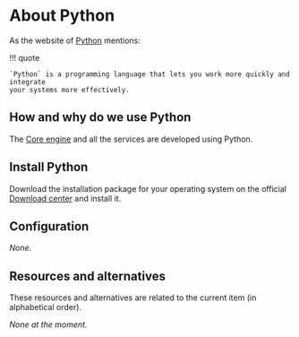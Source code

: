 # About Python

As the website of [Python](https://www.python.org/about/) mentions:

!!! quote

    `Python` is a programming language that lets you work more quickly and integrate
    your systems more effectively.

## How and why do we use Python

The [Core engine](../reference/core-engine.md) and all the services are
developed using Python.

## Install Python

Download the installation package for your operating system on the official
[Download center](https://www.python.org/downloads/) and install it.

## Configuration

_None._

## Resources and alternatives

These resources and alternatives are related to the current item (in
alphabetical order).

_None at the moment._
